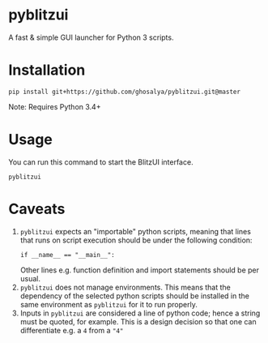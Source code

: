 # pyblitzui

A fast &amp; simple GUI launcher for Python 3 scripts.



# Installation

```
pip install git+https://github.com/ghosalya/pyblitzui.git@master
```

Note: Requires Python 3.4+

# Usage

You can run this command to start the BlitzUI interface.

```
pyblitzui
```

# Caveats

1. `pyblitzui` expects an "importable" python scripts, meaning that lines that runs on script execution should be under the following condition:
    ```
    if __name__ == "__main__":
    ```
    Other lines e.g. function definition and import statements should be per usual.
2. `pyblitzui` does not manage environments. This means that the dependency of the selected python scripts should be installed in the same environment as `pyblitzui` for it to run properly.
3. Inputs in `pyblitzui` are considered a line of python code; hence a string must be quoted, for example. This is a design decision so that one can differentiate e.g. a `4` from a `"4"`